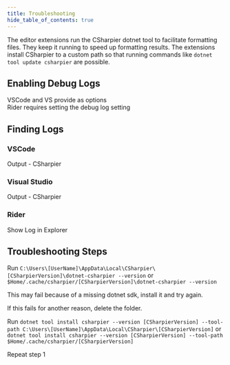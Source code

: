```yaml
---
title: Troubleshooting
hide_table_of_contents: true
---
```


The editor extensions run the CSharpier dotnet tool to facilitate formatting files. They keep it running to speed up formatting results. The extensions install CSharpier to a custom path so that running commands like `dotnet tool update csharpier` are possible.

## Enabling Debug Logs
VSCode and VS provide as options
\
Rider requires setting the debug log setting

## Finding Logs
### VSCode
Output - CSharpier
### Visual Studio
Output - CSharpier
### Rider
Show Log in Explorer

## Troubleshooting Steps
Run `C:\Users\[UserName]\AppData\Local\CSharpier\[CSharpierVersion]\dotnet-csharpier --version`
or `$Home/.cache/csharpier/[CSharpierVersion]\dotnet-csharpier --version`

This may fail because of a missing dotnet sdk, install it and try again.

If this fails for another reason, delete the folder.

Run `dotnet tool install csharpier --version [CSharpierVersion] --tool-path C:\Users\[UserName]\AppData\Local\CSharpier\[CSharpierVersion]`
or `dotnet tool install csharpier --version [CSharpierVersion] --tool-path $Home/.cache/csharpier/[CSharpierVersion]`

Repeat step 1